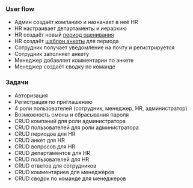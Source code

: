 ### User flow
- Админ создаёт компанию и назначает в неё HR
- HR настраивает департаменты и иерархию
- HR создаёт новый [период оценивания](период%20оценивания.md)
- HR создаёт [шаблон анкеты](шаблон%20анкеты.md) для периода
- Сотрудник получает уведомление на почту и регистрируется
- Сотрудник заполняет анкету
- Менеджер добавляет комментарии по анкете
- Менеджер создаёт сводку по команде

### Задачи
- Авторизация
- Регистрация по приглашению
- 4 роли пользователей (сотрудник, менеджер, HR, администратор)
- Возможность смены и сбрасывания пароля
- CRUD компаний для роли администратора
- CRUD пользователей для роли администратора
- CRUD периодов для HR
- CRUD анкет для HR
- CRUD вопросов для HR
- CRUD департаментов для HR
- CRUD пользователей для HR
- CRUD ответов для сотрудников
- CRUD комментариев для менеджеров
- CRUD сводок по команде для менеджеров